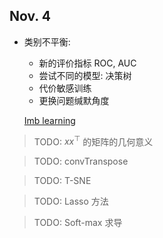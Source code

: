 ## Nov. 4

- 类别不平衡: 
    - 新的评价指标 ROC, AUC
    - 尝试不同的模型: 决策树
    - 代价敏感训练
    - 更换问题缄默角度

    [Imb learning](http://imbalanced-learn.org)

> TODO: $xx^\top$ 的矩阵的几何意义 

> TODO: convTranspose

> TODO: T-SNE

> TODO: Lasso 方法

> TODO: Soft-max 求导